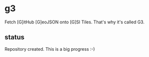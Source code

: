 # g3
Fetch [G]itHub [G]eoJSON onto [G]SI Tiles. That's why it's called G3.

## status
Repository created. This is a big progress :-)
